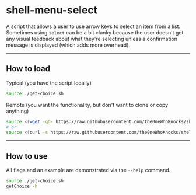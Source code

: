 # shell-menu-select

A script that allows a user to use arrow keys to select an item from a list. Sometimes using `select` can be a bit clunky because the user doesn't get any visual feedback about what they're selecting unless a confirmation message is displayed (which adds more overhead).

---

## How to load

Typical (you have the script locally)
```sh
source ./get-choice.sh
```

Remote (you want the functionality, but don't want to clone or copy anything)
```sh
source <(wget -qO- https://raw.githubusercontent.com/the0neWhoKnocks/shell-menu-select/master/get-choice.sh)
# or
source <(curl -s https://raw.githubusercontent.com/the0neWhoKnocks/shell-menu-select/master/get-choice.sh)
```

---

## How to use

All flags and an example are demonstrated via the `--help` command.

```sh
source ./get-choice.sh
getChoice -h
```
